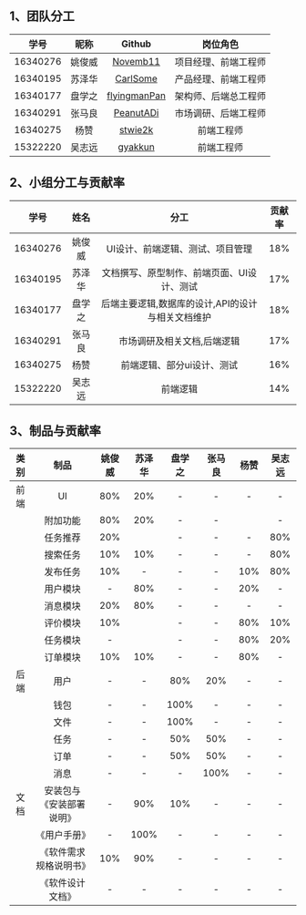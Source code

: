 ## 1、团队分工


|   学号   |  昵称  |                     Github                      |       岗位角色       |
| :------: | :----: | :---------------------------------------------: | :------------------: |
| 16340276 | 姚俊威 |     [Novemb11](https://github.com/Novemb11)     | 项目经理、前端工程师 |
| 16340195 | 苏泽华 |     [CarlSome](https://github.com/CarlSome)     | 产品经理、前端工程师 |
| 16340177 | 盘学之 | [flyingmanPan](https://github.com/flyingmanPan) | 架构师、后端总工程师 |
| 16340291 | 张马良 |    [PeanutADi](https://github.com/PeanutADi)    | 市场调研、后端工程师 |
| 16340275 |  杨赞  |      [stwie2k](https://github.com/stwie2k)      |      前端工程师      |
| 15322220 | 吴志远 |      [gyakkun](https://github.com/gyakkun)      |      前端工程师      |



## 2、小组分工与贡献率

|   学号   |  姓名  |                       分工                        | 贡献率 |
| :------: | :----: | :-----------------------------------------------: | :----: |
| 16340276 | 姚俊威 |         UI设计、前端逻辑、测试、项目管理          |  18%   |
| 16340195 | 苏泽华 |    文档撰写、原型制作、前端页面、UI设计、测试     |  17%   |
| 16340177 | 盘学之 | 后端主要逻辑,数据库的设计,API的设计与相关文档维护 |  18%   |
| 16340291 | 张马良 |            市场调研及相关文档,后端逻辑            |  17%   |
| 16340275 |  杨赞  |            前端逻辑、部分ui设计、测试             |  16%   |
| 15322220 | 吴志远 |                     前端逻辑                      |  14%   |



## 3、制品与贡献率

| 类别 |           制品           | 姚俊威 | 苏泽华 | 盘学之 | 张马良 | 杨赞 | 吴志远 |
| :--: | :----------------------: | :----: | :----: | :----: | :----: | :--: | :----: |
| 前端 |            UI            |  80%   |  20%   |   -    |   -    |  -   |   -    |
|      |         附加功能         |  80%   |  20%   |   -    |   -    |      |   -    |
|      |         任务推荐         |  20%   |        |   -    |   -    |  -   |  80%   |
|      |         搜索任务         |  10%   |  10%   |   -    |   -    |  -   |  80%   |
|      |         发布任务         |  10%   |   -    |   -    |   -    | 10%  |  80%   |
|      |         用户模块         |   -    |  80%   |   -    |   -    | 20%  |   -    |
|      |         消息模块         |  20%   |  80%   |   -    |   -    |  -   |   -    |
|      |         评价模块         |  10%   |        |   -    |   -    | 80%  |  10%   |
|      |         任务模块         |   -    |        |   -    |   -    | 80%  |  20%   |
|      |         订单模块         |  10%   |  10%   |   -    |   -    | 80%  |   -    |
| 后端 |           用户           |   -    |   -    |  80%   |  20%   |  -   |   -    |
|      |           钱包           |   -    |   -    |  100%  |   -    |  -   |   -    |
|      |           文件           |   -    |   -    |  100%  |   -    |  -   |   -    |
|      |           任务           |   -    |   -    |  50%   |  50%   |  -   |   -    |
|      |           订单           |   -    |   -    |  50%   |  50%   |  -   |   -    |
|      |           消息           |   -    |   -    |   -    |  100%  |  -   |   -    |
| 文档 | 安装包与《安装部署说明》 |   -    |  90%   |  10%   |   -    |  -   |   -    |
|      |       《用户手册》       |   -    |  100%  |   -    |   -    |  -   |   -    |
|      |  《软件需求规格说明书》  |  10%   |  90%   |   -    |   -    |  -   |   -    |
|      |     《软件设计文档》     |   -    |   -    |   -    |   -    |  -   |   -    |